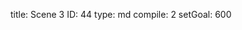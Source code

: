 title:          Scene 3
ID:             44
type:           md
compile:        2
setGoal:        600


